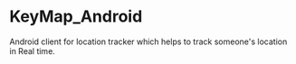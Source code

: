 # KeyMap_Android
Android client for location tracker which helps to track someone's location in Real time.
